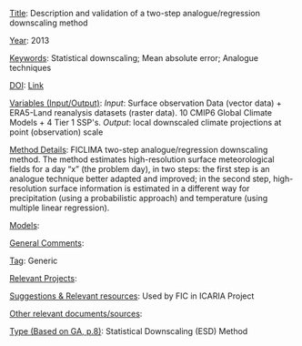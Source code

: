 <ins>Title</ins>: Description and validation of a two-step analogue/regression downscaling method

<ins>Year</ins>: 2013 

<ins>Keywords</ins>: Statistical downscaling; Mean absolute error; Analogue techniques

<ins>DOI</ins>: [Link](https://doi.org/10.1007/s00704-013-0836-x)

<ins>Variables (Input/Output)</ins>: *Input*: Surface observation Data (vector data) + ERA5-Land reanalysis datasets (raster data). 10 CMIP6 Global Climate Models + 4 Tier 1 SSP's. *Output*: local downscaled climate projections at point (observation) scale

<ins>Method Details</ins>: FICLIMA two-step analogue/regression downscaling method. The method estimates high-resolution surface meteorological fields for a day “x” (the problem day), in two steps: the first step is an analogue technique better adapted and improved; in the second step, high-resolution surface information is estimated in a different way for precipitation (using a probabilistic approach) and temperature (using multiple linear regression).

<ins>Models</ins>:

<ins>General Comments</ins>: 

<ins>Tag</ins>: Generic

<ins>Relevant Projects</ins>: 

<ins>Suggestions \& Relevant resources</ins>: Used by FIC in ICARIA Project

<ins>Other relevant documents/sources</ins>: 

<ins>Type (Based on GA, p.8)</ins>: Statistical Downscaling (ESD) Method